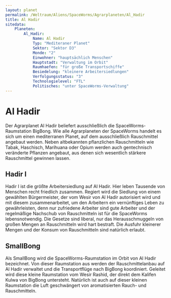 ```yaml
---
layout: planet
permalink: /Weltraum/Aliens/SpaceWorms/Agrarplaneten/Al_Hadir
title: Al Hadir
sitedata:
    Planeten:
        Al_Hadir:
            Name: Al Hadir
            Typ: "Mediteraner Planet"
            Sektor: "Sektor D3"
            Monde: "2"
            Einwohner: "hauptsächlich Menschen"
            Hauptstadt: "Verwaltung im Orbit"
            Raumhaefen: "für große Transportschiffe"
            Besiedelung: "kleinere Arbeitersiedlungen"
            Verfolgungsstatus: "3"
            Technologielevel: "FTL"
            Politisches: "unter SpaceWorms-Verwaltung"
---
```


# Al Hadir

Der Agrarplanet Al Hadir beliefert ausschließlich die SpaceWorms-Raumstation BigBong. Wie alle Agrarplaneten der SpaceWorms handelt es sich um einen mediterranen Planet, auf dem ausschließlich Rauschmittel angebaut werden. Neben altbekannten pflanzlichen Rauschmitteln wie Tabak, Haschisch, Marihuana oder Opium werden auch gentechnisch veränderte Pflanzen angebaut, aus denen sich wesentlich stärkere Rauschmittel gewinnen lassen.

## Hadir I

Hadir I ist die größte Arbeitersiedlung auf Al Hadir. Hier leben Tausende von Menschen recht friedlich zusammen. Regiert wird die Siedlung von einem gewählten Bürgermeister, der vom Wesir von Al Hadir autorisiert wird und mit diesem zusammenarbeitet, um den Arbeitern ein vernünftiges Leben zu gewährleisten, denn nur zufriedene Arbeiter sind gute Arbeiter und der regelmäßige Nachschub von Rauschmitteln ist für die SpaceWorms lebensnotwendig. Die Gesetze sind liberal, nur das Herausschmuggeln von großen Mengen an Rauschmitteln wird hart bestraft. Die Ausfuhr kleinerer Mengen und der Konsum von Rauschmitteln sind natürlich erlaubt.

## SmallBong

Als SmallBong wird die SpaceWorms-Raumstation im Orbit von Al Hadir bezeichnet. Von dieser Raumstation aus werden der Rauschmittelanbau auf Al Hadir verwaltet und die Transportflüge nach BigBong koordiniert. Geleitet wird diese kleine Raumstation vom Wesir Rashid, der direkt dem Kalifen Kulwa von BigBong untersteht. Natürlich ist auch auf dieser kleinen Raumstation die Luft geschwängert von aromatisierten Rauch- und Rauschmitteln.
